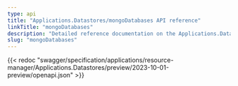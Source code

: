 ```yaml
---
type: api
title: "Applications.Datastores/mongoDatabases API reference"
linkTitle: "mongoDatabases"
description: "Detailed reference documentation on the Applications.Datastores/mongoDatabases API"
slug: "mongoDatabases"
---
```


{{< redoc "swagger/specification/applications/resource-manager/Applications.Datastores/preview/2023-10-01-preview/openapi.json" >}}